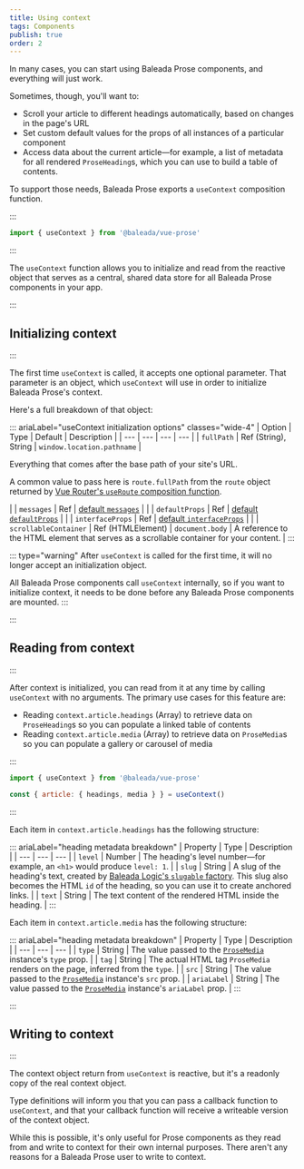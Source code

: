 ```yaml
---
title: Using context
tags: Components
publish: true
order: 2
---
```


In many cases, you can start using Baleada Prose components, and everything will just work.

Sometimes, though, you'll want to:
- Scroll your article to different headings automatically, based on changes in the page's URL
- Set custom default values for the props of all instances of a particular component
- Access data about the current article—for example, a list of metadata for all rendered `ProseHeading`s, which you can use to build a table of contents.

To support those needs, Baleada Prose exports a `useContext` composition function.

:::
```js
import { useContext } from '@baleada/vue-prose'
```
:::

The `useContext` function allows you to initialize and read from the reactive object that serves as a central, shared data store for all Baleada Prose components in your app.


:::
## Initializing context
:::

The first time `useContext` is called, it accepts one optional parameter. That parameter is an object, which `useContext` will use in order to initialize Baleada Prose's context.

Here's a full breakdown of that object:


::: ariaLabel="useContext initialization options" classes="wide-4"
| Option | Type | Default | Description |
| --- | --- | --- | --- |
| `fullPath` | Ref (String), String | `window.location.pathname` | <p>Everything that comes after the base path of your site's URL.</p><p>A common value to pass here is `route.fullPath` from the `route` object returned by [Vue Router's `useRoute` composition function](https://next.router.vuejs.org/api/#useroute).</p> |
| `messages` | Ref | [default `messages`](/) |  |
| `defaultProps` | Ref | [default `defaultProps`](/) |  |
| `interfaceProps` | Ref | [default `interfaceProps`](/) |  |
| `scrollableContainer` | Ref (HTMLElement) | `document.body` | A reference to the HTML element that serves as a scrollable container for your content. |
:::

::: type="warning"
After `useContext` is called for the first time, it will no longer accept an initialization object.

All Baleada Prose components call `useContext` internally, so if you want to initialize context, it needs to be done before any Baleada Prose components are mounted.
:::


:::
## Reading from context
:::

After context is initialized, you can read from it at any time by calling `useContext` with no arguments. The primary use cases for this feature are:
- Reading `context.article.headings` (Array) to retrieve data on `ProseHeading`s so you can populate a linked table of contents
- Reading `context.article.media` (Array) to retrieve data on `ProseMedia`s so you can populate a gallery or carousel of media

:::
```js
import { useContext } from '@baleada/vue-prose'

const { article: { headings, media } } = useContext()
```
:::

Each item in `context.article.headings` has the following structure:

::: ariaLabel="heading metadata breakdown"
| Property | Type | Description |
| --- | --- | --- |
| `level` | Number | The heading's level number—for example, an `<h1>` would produce `level: 1`. |
| `slug` | String | A slug of the heading's text, created by [Baleada Logic's `slugable` factory](/docs/logic/factories/slugable). This slug also becomes the HTML `id` of the heading, so you can use it to create anchored links. |
| `text` | String | The text content of the rendered HTML inside the heading. |
:::

Each item in `context.article.media` has the following structure:

::: ariaLabel="heading metadata breakdown"
| Property | Type | Description |
| --- | --- | --- |
| `type` | String | The value passed to the [`ProseMedia`](/docs/prose/components/media) instance's `type` prop. |
| `tag` | String | The actual HTML tag `ProseMedia` renders on the page, inferred from the `type`. |
| `src` | String | The value passed to the [`ProseMedia`](/docs/prose/components/media) instance's `src` prop. |
| `ariaLabel` | String | The value passed to the [`ProseMedia`](/docs/prose/components/media) instance's `ariaLabel` prop. |
:::


:::
## Writing to context
:::

The context object return from `useContext` is reactive, but it's a readonly copy of the real context object.

Type definitions will inform you that you can pass a callback function to `useContext`, and that your callback function will receive a writeable version of the context object.

While this is possible, it's only useful for Prose components as they read from and write to context for their own internal purposes. There aren't any reasons for a Baleada Prose user to write to context.
